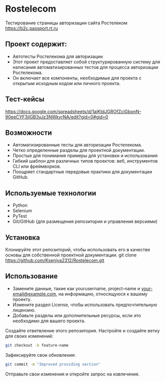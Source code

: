 # Rostelecom

Тестирование страницы авторизации сайта Ростелеком https://b2c.passport.rt.ru
 ## Проект содержит:
- Автотесты Ростелекома для авторизации
- Этот проект предоставляет собой структурированную систему для написания автоматизированных тестов для процесса авторизации Ростелекома. 
- Он включает все компоненты, необходимые для проекта с открытым исходным кодом или личного проекта.

## Тест-кейсы
https://docs.google.com/spreadsheets/d/1ajKtdJGROfZciGbonN-90eeCYF3jIGB3yJz3NWkyrNA/edit?gid=0#gid=0

## Возможности
- Автоматизированные тесты для авторизации Ростелекома.
- Четко определенные разделы для проектной документации.
- Простые для понимания примеры для установки и использования
- Гибкий шаблон для различных типов проектов: веб, инструментов CLI или фреймворков.
- Поощряет стандартные передовые практики для документации GitHub.

## Используемые технологии
- Python
- Selenium
- PyTest
- Git/GitHub (для размещения репозитория и управления версиями)

## Установка
Клонируйте этот репозиторий, чтобы использовать его в качестве основы для собственной проектной документации.
git clone https://github.com/Kseniya2312/Rostelecom.git

## Использование
- Замените данные, такие как yourusername, project-name и your-email@example.com, на информацию, относящуюся к вашему проекту.
- Измените раздел License, чтобы использовать предпочтительную лицензию.
- Добавьте разделы или дополнительные ресурсы, если это необходимо для вашего проекта.

Создайте ответвление этого репозитория.
Настройте и создайте ветку для своих изменений:
   ```bash
   git checkout -b feature-name
   ```
Зафиксируйте свои обновления:
```bash
git commit -m "Improved providing section"
  ```
Отправьте свои изменения и откройте запрос на извлечение.
